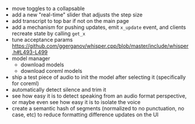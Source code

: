 - move toggles to a collapsable
- add a new "real-time" slider that adjusts the step size
- add transcript to top bar if not on the main page
- add a mechanism for pushing updates, emit `x_update` event, and clients recreate state by calling `get_x`
- tune acceptance params https://github.com/ggerganov/whisper.cpp/blob/master/include/whisper.h#L493-L499
- model manager
    - download models
    - download coreml models
- ship a test piece of audio to init the model after selecting it (specifically for coreml)
- automatically detect silence and trim it
- see how easy it is to detect speaking from an audio format perspective, or maybe even see how easy it is to isolate the voice
- create a semantic hash of segments (normalized to no punctuation, no case, etc) to reduce formatting difference updates on the UI
